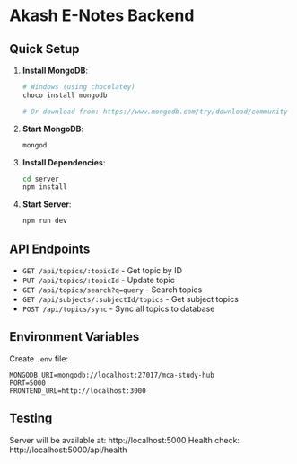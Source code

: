 # Akash E-Notes Backend

## Quick Setup

1. **Install MongoDB**:
   ```bash
   # Windows (using chocolatey)
   choco install mongodb
   
   # Or download from: https://www.mongodb.com/try/download/community
   ```

2. **Start MongoDB**:
   ```bash
   mongod
   ```

3. **Install Dependencies**:
   ```bash
   cd server
   npm install
   ```

4. **Start Server**:
   ```bash
   npm run dev
   ```

## API Endpoints

- `GET /api/topics/:topicId` - Get topic by ID
- `PUT /api/topics/:topicId` - Update topic
- `GET /api/topics/search?q=query` - Search topics
- `GET /api/subjects/:subjectId/topics` - Get subject topics
- `POST /api/topics/sync` - Sync all topics to database

## Environment Variables

Create `.env` file:
```
MONGODB_URI=mongodb://localhost:27017/mca-study-hub
PORT=5000
FRONTEND_URL=http://localhost:3000
```

## Testing

Server will be available at: http://localhost:5000
Health check: http://localhost:5000/api/health